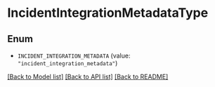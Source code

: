 # IncidentIntegrationMetadataType

## Enum


* `INCIDENT_INTEGRATION_METADATA` (value: `"incident_integration_metadata"`)


[[Back to Model list]](../README.md#documentation-for-models) [[Back to API list]](../README.md#documentation-for-api-endpoints) [[Back to README]](../README.md)


